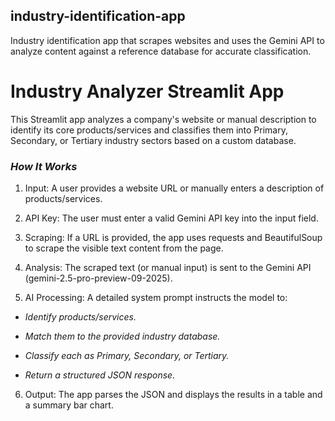 ## industry-identification-app
Industry identification app that scrapes websites and uses the Gemini API to analyze content against a reference database for accurate classification.

# **Industry Analyzer Streamlit App**

This Streamlit app analyzes a company's website or manual description to identify its core products/services and classifies them into Primary, Secondary, or Tertiary industry sectors based on a custom database.

### _**How It Works**_

1. Input: A user provides a website URL or manually enters a description of products/services.

2. API Key: The user must enter a valid Gemini API key into the input field.

3. Scraping: If a URL is provided, the app uses requests and BeautifulSoup to scrape the visible text content from the page.

4. Analysis: The scraped text (or manual input) is sent to the Gemini API (gemini-2.5-pro-preview-09-2025).

5. AI Processing: A detailed system prompt instructs the model to:

- *Identify products/services.* 

- *Match them to the provided industry database.*

- *Classify each as Primary, Secondary, or Tertiary.*

- *Return a structured JSON response.*

6. Output: The app parses the JSON and displays the results in a table and a summary bar chart.
